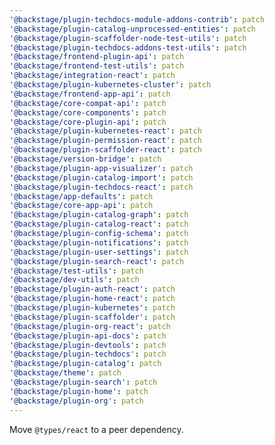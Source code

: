 ```yaml
---
'@backstage/plugin-techdocs-module-addons-contrib': patch
'@backstage/plugin-catalog-unprocessed-entities': patch
'@backstage/plugin-scaffolder-node-test-utils': patch
'@backstage/plugin-techdocs-addons-test-utils': patch
'@backstage/frontend-plugin-api': patch
'@backstage/frontend-test-utils': patch
'@backstage/integration-react': patch
'@backstage/plugin-kubernetes-cluster': patch
'@backstage/frontend-app-api': patch
'@backstage/core-compat-api': patch
'@backstage/core-components': patch
'@backstage/core-plugin-api': patch
'@backstage/plugin-kubernetes-react': patch
'@backstage/plugin-permission-react': patch
'@backstage/plugin-scaffolder-react': patch
'@backstage/version-bridge': patch
'@backstage/plugin-app-visualizer': patch
'@backstage/plugin-catalog-import': patch
'@backstage/plugin-techdocs-react': patch
'@backstage/app-defaults': patch
'@backstage/core-app-api': patch
'@backstage/plugin-catalog-graph': patch
'@backstage/plugin-catalog-react': patch
'@backstage/plugin-config-schema': patch
'@backstage/plugin-notifications': patch
'@backstage/plugin-user-settings': patch
'@backstage/plugin-search-react': patch
'@backstage/test-utils': patch
'@backstage/dev-utils': patch
'@backstage/plugin-auth-react': patch
'@backstage/plugin-home-react': patch
'@backstage/plugin-kubernetes': patch
'@backstage/plugin-scaffolder': patch
'@backstage/plugin-org-react': patch
'@backstage/plugin-api-docs': patch
'@backstage/plugin-devtools': patch
'@backstage/plugin-techdocs': patch
'@backstage/plugin-catalog': patch
'@backstage/theme': patch
'@backstage/plugin-search': patch
'@backstage/plugin-home': patch
'@backstage/plugin-org': patch
---
```


Move `@types/react` to a peer dependency.
